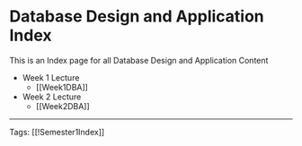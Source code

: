 # Database Design and Application Index

This is an Index page for all Database Design and Application Content

- Week 1 Lecture
	- [[Week1DBA]]
- Week 2 Lecture
	- [[Week2DBA]]

---
Tags: [[!Semester1Index]]